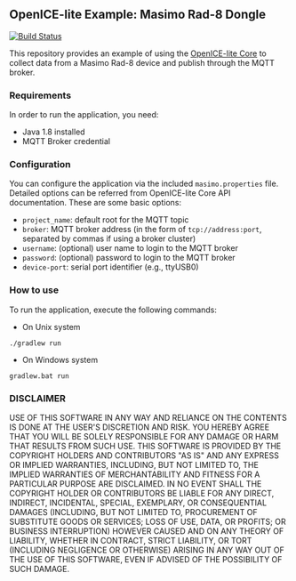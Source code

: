 ## OpenICE-lite Example: Masimo Rad-8 Dongle

[![Build Status](https://travis-ci.org/samdware/openice-lite-example-masimo-rad8.svg?branch=master)](https://travis-ci.org/samdware/openice-lite-example-masimo-rad8)

This repository provides an example of using the [OpenICE-lite Core](https://github.com/samdware/openice-lite) to collect data from a Masimo Rad-8 device and publish through the MQTT broker.

### Requirements
In order to run the application, you need:
- Java 1.8 installed
- MQTT Broker credential

### Configuration
You can configure the application via the included `masimo.properties` file. Detailed options can be referred from OpenICE-lite Core API documentation. These are some basic options:
- `project_name`: default root for the MQTT topic
- `broker`: MQTT broker address (in the form of `tcp://address:port`, separated by commas if using a broker cluster)
- `username`: (optional) user name to login to the MQTT broker
- `password`: (optional) password to login to the MQTT broker
- `device-port`: serial port identifier (e.g., ttyUSB0)

### How to use
To run the application, execute the following commands:
- On Unix system
```
./gradlew run
```
- On Windows system
```
gradlew.bat run
```

### DISCLAIMER
USE OF THIS SOFTWARE IN ANY WAY AND RELIANCE ON THE CONTENTS IS DONE AT THE USER'S DISCRETION AND RISK. YOU HEREBY AGREE THAT YOU WILL BE SOLELY RESPONSIBLE FOR ANY DAMAGE OR HARM THAT RESULTS FROM SUCH USE. THIS SOFTWARE IS PROVIDED BY THE COPYRIGHT HOLDERS AND CONTRIBUTORS "AS IS" AND ANY EXPRESS OR IMPLIED WARRANTIES, INCLUDING, BUT NOT LIMITED TO, THE IMPLIED WARRANTIES OF MERCHANTABILITY AND FITNESS FOR A PARTICULAR PURPOSE ARE DISCLAIMED. IN NO EVENT SHALL THE COPYRIGHT HOLDER OR CONTRIBUTORS BE LIABLE FOR ANY DIRECT, INDIRECT, INCIDENTAL, SPECIAL, EXEMPLARY, OR CONSEQUENTIAL DAMAGES (INCLUDING, BUT NOT LIMITED TO, PROCUREMENT OF SUBSTITUTE GOODS OR SERVICES; LOSS OF USE, DATA, OR PROFITS; OR BUSINESS INTERRUPTION) HOWEVER CAUSED AND ON ANY THEORY OF LIABILITY, WHETHER IN CONTRACT, STRICT LIABILITY, OR TORT (INCLUDING NEGLIGENCE OR OTHERWISE) ARISING IN ANY WAY OUT OF THE USE OF THIS SOFTWARE, EVEN IF ADVISED OF THE POSSIBILITY OF SUCH DAMAGE.